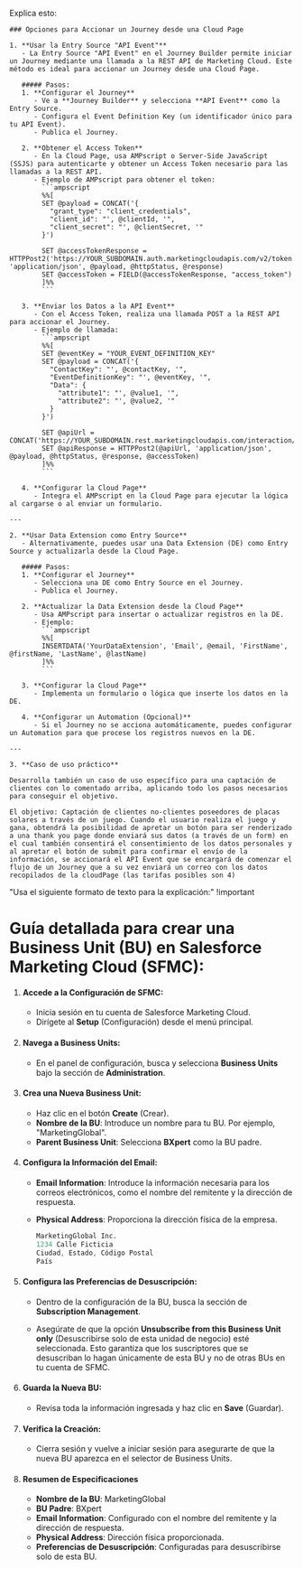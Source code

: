Explica esto:

```
### Opciones para Accionar un Journey desde una Cloud Page

1. **Usar la Entry Source "API Event"**
   - La Entry Source "API Event" en el Journey Builder permite iniciar un Journey mediante una llamada a la REST API de Marketing Cloud. Este método es ideal para accionar un Journey desde una Cloud Page.
   
   ##### Pasos:
   1. **Configurar el Journey**
      - Ve a **Journey Builder** y selecciona **API Event** como la Entry Source.
      - Configura el Event Definition Key (un identificador único para tu API Event).
      - Publica el Journey.

   2. **Obtener el Access Token**
      - En la Cloud Page, usa AMPscript o Server-Side JavaScript (SSJS) para autenticarte y obtener un Access Token necesario para las llamadas a la REST API.
      - Ejemplo de AMPscript para obtener el token:
        ```ampscript
        %%[
        SET @payload = CONCAT('{
          "grant_type": "client_credentials",
          "client_id": "', @clientId, '",
          "client_secret": "', @clientSecret, '"
        }')

        SET @accessTokenResponse = HTTPPost2('https://YOUR_SUBDOMAIN.auth.marketingcloudapis.com/v2/token', 'application/json', @payload, @httpStatus, @response)
        SET @accessToken = FIELD(@accessTokenResponse, "access_token")
        ]%%
        ```

   3. **Enviar los Datos a la API Event**
      - Con el Access Token, realiza una llamada POST a la REST API para accionar el Journey.
      - Ejemplo de llamada:
        ```ampscript
        %%[
        SET @eventKey = "YOUR_EVENT_DEFINITION_KEY"
        SET @payload = CONCAT('{
          "ContactKey": "', @contactKey, '",
          "EventDefinitionKey": "', @eventKey, '",
          "Data": {
            "attribute1": "', @value1, '",
            "attribute2": "', @value2, '"
          }
        }')

        SET @apiUrl = CONCAT('https://YOUR_SUBDOMAIN.rest.marketingcloudapis.com/interaction/v1/events')
        SET @apiResponse = HTTPPost2(@apiUrl, 'application/json', @payload, @httpStatus, @response, @accessToken)
        ]%%
        ```

   4. **Configurar la Cloud Page**
      - Integra el AMPscript en la Cloud Page para ejecutar la lógica al cargarse o al enviar un formulario.

---

2. **Usar Data Extension como Entry Source**
   - Alternativamente, puedes usar una Data Extension (DE) como Entry Source y actualizarla desde la Cloud Page.

   ##### Pasos:
   1. **Configurar el Journey**
      - Selecciona una DE como Entry Source en el Journey.
      - Publica el Journey.

   2. **Actualizar la Data Extension desde la Cloud Page**
      - Usa AMPscript para insertar o actualizar registros en la DE.
      - Ejemplo:
        ```ampscript
        %%[
        INSERTDATA('YourDataExtension', 'Email', @email, 'FirstName', @firstName, 'LastName', @lastName)
        ]%%
        ```

   3. **Configurar la Cloud Page**
      - Implementa un formulario o lógica que inserte los datos en la DE.

   4. **Configurar un Automation (Opcional)**
      - Si el Journey no se acciona automáticamente, puedes configurar un Automation para que procese los registros nuevos en la DE.

---

3. **Caso de uso práctico**

Desarrolla también un caso de uso específico para una captación de clientes con lo comentado arriba, aplicando todo los pasos necesarios para conseguir el objetivo.

El objetivo: Captación de clientes no-clientes poseedores de placas solares a través de un juego. Cuando el usuario realiza el juego y gana, obtendrá la posibilidad de apretar un botón para ser renderizado a una thank you page donde enviará sus datos (a través de un form) en el cual también consentirá el consentimiento de los datos personales y al apretar el botón de submit para confirmar el envío de la información, se accionará el API Event que se encargará de comenzar el flujo de un Journey que a su vez enviará un correo con los datos recopilados de la cloudPage (las tarifas posibles son 4)
```

"Usa el siguiente formato de texto para la explicación:" !important

# Guía detallada para crear una Business Unit (BU) en Salesforce Marketing Cloud (SFMC):

1. #### **Accede a la Configuración de SFMC**:

   - Inicia sesión en tu cuenta de Salesforce Marketing Cloud.
   - Dirígete al **Setup** (Configuración) desde el menú principal.

2. #### **Navega a Business Units**:

   - En el panel de configuración, busca y selecciona **Business Units** bajo la sección de **Administration**.

3. #### **Crea una Nueva Business Unit**:

   - Haz clic en el botón **Create** (Crear).
   - **Nombre de la BU**: Introduce un nombre para tu BU. Por ejemplo, "MarketingGlobal".
   - **Parent Business Unit**: Selecciona **BXpert** como la BU padre.

4. #### **Configura la Información del Email**:

   - **Email Information**: Introduce la información necesaria para los correos electrónicos, como el nombre del remitente y la dirección de respuesta.
   - **Physical Address**: Proporciona la dirección física de la empresa.

     ```s
     MarketingGlobal Inc.
     1234 Calle Ficticia
     Ciudad, Estado, Código Postal
     País
     ```

5. #### **Configura las Preferencias de Desuscripción**:

   - Dentro de la configuración de la BU, busca la sección de **Subscription Management**.

   - Asegúrate de que la opción **Unsubscribe from this Business Unit only** (Desuscribirse solo de esta unidad de negocio) esté seleccionada. Esto garantiza que los suscriptores que se desuscriban lo hagan únicamente de esta BU y no de otras BUs en tu cuenta de SFMC.

6. #### **Guarda la Nueva BU**:

   - Revisa toda la información ingresada y haz clic en **Save** (Guardar).

7. #### **Verifica la Creación**:

   - Cierra sesión y vuelve a iniciar sesión para asegurarte de que la nueva BU aparezca en el selector de Business Units.

8. #### Resumen de Especificaciones

   - **Nombre de la BU**: MarketingGlobal
   - **BU Padre**: BXpert
   - **Email Information**: Configurado con el nombre del remitente y la dirección de respuesta.
   - **Physical Address**: Dirección física proporcionada.
   - **Preferencias de Desuscripción**: Configuradas para desuscribirse solo de esta BU.
